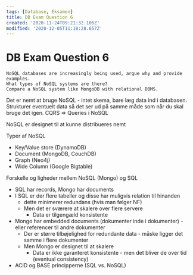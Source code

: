 ```yaml
---
tags: [Database, Eksamen]
title: DB Exam Question 6
created: '2020-11-24T09:21:32.106Z'
modified: '2020-12-05T11:18:28.657Z'
---
```


# DB Exam Question 6
```
NoSQL databases are increasingly being used, argue why and provide examples.  
What types of NoSQL systems are there?  
Compare a NoSQL system like MongoDB with relational DBMS.
```
Det er nemt at bruge NoSQL - intet skema, bare læg data ind i databasen.  
Strukturer eventuelt data så det ser ud på samme måde som når du skal bruge det igen.
CQRS => Queries i NoSQL

NoSQL er designet til at kunne distribueres nemt

Typer af NoSQL
- Key/Value store (DynamoDB)
- Document (MongoDB, CouchDB)
- Graph (Neo4j)
- Wide Column (Google Bigtable)

Forskelle og ligheder mellem NoSQL (Mongo) og SQL
- SQL har records, Mongo har documents
- I SQL er der flere tabeller og disse har muligvis relation til hinanden
  - dette minimerer redundans (hvis man følger NF)
  - Men det er sværere at skalere over flere servere
    - Data er tilgengæld konsistente
- Mongo har embedded documents (dokumenter inde i dokumenter) - eller referencer til andre dokumenter
  - Der er større tilbøjelighed for redundante data - måske ligger det samme i flere dokumenter
  - Men Mongo er designet til at skalere
    - Data er ikke garanteret konsistente - men det bliver de over tid (eventual consistency)
- ACID og BASE principperne (SQL vs. NoSQL)
